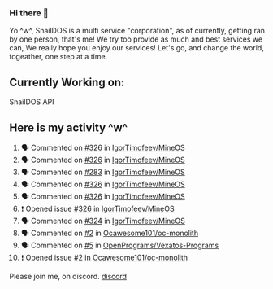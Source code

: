 ### Hi there 👋
Yo ^w^,
SnailDOS is a multi service "corporation", as of currently, getting ran by one person, that's me!
We try too provide as much and best services we can, We really hope you enjoy our services!
Let's go, and change the world, togeather, one step at a time.
## Currently Working on:
SnailDOS API
## Here is my activity ^w^
<!--START_SECTION:activity-->
1. 🗣 Commented on [#326](https://github.com/IgorTimofeev/MineOS/issues/326) in [IgorTimofeev/MineOS](https://github.com/IgorTimofeev/MineOS)
2. 🗣 Commented on [#326](https://github.com/IgorTimofeev/MineOS/issues/326) in [IgorTimofeev/MineOS](https://github.com/IgorTimofeev/MineOS)
3. 🗣 Commented on [#283](https://github.com/IgorTimofeev/MineOS/issues/283) in [IgorTimofeev/MineOS](https://github.com/IgorTimofeev/MineOS)
4. 🗣 Commented on [#326](https://github.com/IgorTimofeev/MineOS/issues/326) in [IgorTimofeev/MineOS](https://github.com/IgorTimofeev/MineOS)
5. 🗣 Commented on [#326](https://github.com/IgorTimofeev/MineOS/issues/326) in [IgorTimofeev/MineOS](https://github.com/IgorTimofeev/MineOS)
6. ❗️ Opened issue [#326](https://github.com/IgorTimofeev/MineOS/issues/326) in [IgorTimofeev/MineOS](https://github.com/IgorTimofeev/MineOS)
7. 🗣 Commented on [#324](https://github.com/IgorTimofeev/MineOS/issues/324) in [IgorTimofeev/MineOS](https://github.com/IgorTimofeev/MineOS)
8. 🗣 Commented on [#2](https://github.com/Ocawesome101/oc-monolith/issues/2) in [Ocawesome101/oc-monolith](https://github.com/Ocawesome101/oc-monolith)
9. 🗣 Commented on [#5](https://github.com/OpenPrograms/Vexatos-Programs/issues/5) in [OpenPrograms/Vexatos-Programs](https://github.com/OpenPrograms/Vexatos-Programs)
10. ❗️ Opened issue [#2](https://github.com/Ocawesome101/oc-monolith/issues/2) in [Ocawesome101/oc-monolith](https://github.com/Ocawesome101/oc-monolith)
<!--END_SECTION:activity-->
Please join me, on discord.
[discord](https://invite.gg/snaildos)
